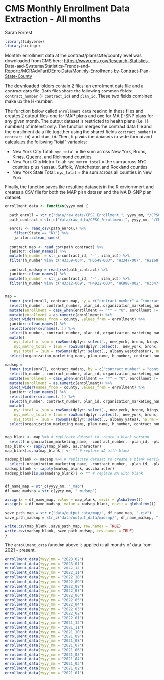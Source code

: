 CMS Monthly Enrollment Data Extraction - All months
================
Sarah Forrest

``` r
library(tidyverse)
library(stringr)
```

Monthly enrollment data at the contract/plan/state/county level was
downloaded from CMS here:
<https://www.cms.gov/Research-Statistics-Data-and-Systems/Statistics-Trends-and-Reports/MCRAdvPartDEnrolData/Monthly-Enrollment-by-Contract-Plan-State-County>

The downloaded folders contain 2 files: an enrollment data file and a
contract data file. Both files share the following common fields:
`contract_number` (= `contract_id`) and `plan_id`. These two fields
combined make up the H-number.

The function below called `enrollment_data` reading in these files and
creates 2 output files–one for MAP plans and one for MA D-SNP plans for
any given month. The output dataset is restricted to health plans
(i.e. H-numbers) of interest only. The function merges the contract data
file and the enrollment data file together using the shared fields
`contract_number` (= `contract_id`) and `plan_id`. Then, it pivots the
datasets to wide format and calculates the following “total” variables:

-   New York City Total: `nyc_total` = the sum across New York, Bronx,
    Kings, Queens, and Richmond counties
-   New York City Metro Total: `nyc_metro_total` = the sum across NYC
    counties plus Nassau, Suffolk, Westchester, and Rockland counties
-   New York State Total: `nys_total` = the sum across all counties in
    New York

Finally, the function saves the resulting datasets in the R enviornment
and creates a CSV file for both the MAP plan dataset and the MA D-SNP
plan dataset.

``` r
enrollment_data <- function(yyyy_mm) {
  
  path_enroll = str_c("data/raw_data/CPSC_Enrollment_", yyyy_mm, "/CPSC_Enrollment_Info_", yyyy_mm, ".csv")
  path_contract = str_c("data/raw_data/CPSC_Enrollment_", yyyy_mm, "/CPSC_Contract_Info_", yyyy_mm, ".csv")

  enroll <- read_csv(path_enroll) %>%
    filter(State == "NY") %>%
    janitor::clean_names()
  
  contract_map <- read_csv(path_contract) %>%
  janitor::clean_names() %>%
  mutate(h_number = str_c(contract_id, '-', plan_id)) %>%
  filter(h_number %in% c("H3359-034", "H5549-003", "H3347-007", "H2168-002", "H6988-004", "H5599-003", "H0034-002", "H1732-001", "H5992-007", "H6776-002", "H4922-010", "H0423-007", "H5599-008"))
  
  contract_madsnp = read_csv(path_contract) %>%
  janitor::clean_names() %>%
  mutate(h_number = str_c(contract_id, '-', plan_id)) %>%
  filter(h_number %in% c("H3312-069", "H4922-003", "H6988-002", "H3347-002", "H3330-042", "H5991-010", "H8432-007", "H8432-028", "H1732-003", "H0034-001", "H3359-021", "H3533-034", "H5970-026", "H0423-001", "H5992-008", "H0271-060", "H3387-014", "H3387-015", "H2168-001", "H2168-003","H5549-011", "H5599-001"))
  

map = 
  inner_join(enroll, contract_map, by = c("contract_number" = "contract_id", "plan_id" = "plan_id")) %>%
  select(h_number, contract_number, plan_id, organization_marketing_name, plan_name, plan_type, county, enrollment) %>%
  mutate(enrollment = case_when(enrollment == "*" ~ "0", enrollment != "*" ~ enrollment)) %>%
  mutate(enrollment = as.numeric(enrollment)) %>%
  pivot_wider(names_from = county, values_from = enrollment) %>%
  janitor::clean_names() %>%
  select(order(colnames(.))) %>%
  select(h_number, contract_number, plan_id, organization_marketing_name, plan_name, plan_type, everything()) %>%
  mutate(
    nyc_total = (sum = rowSums(dplyr::select(., new_york, bronx, kings, queens, richmond), na.rm = TRUE)),
    nyc_metro_total = (sum = rowSums(dplyr::select(., new_york, bronx, kings, queens, richmond, nassau, suffolk, westchester, rockland), na.rm = TRUE)),
    nys_total = (sum = rowSums(dplyr::select(., albany:westchester), na.rm = TRUE))) %>% # only to westchester here rather than yates because files from 2021 and earlier don't have a column for yates
  select(organization_marketing_name, plan_name, h_number, contract_number, plan_id, plan_type, nyc_total, nyc_metro_total, nys_total, everything())
        
madsnp = 
  inner_join(enroll, contract_madsnp, by = c("contract_number" = "contract_id", "plan_id" = "plan_id")) %>%
  select(h_number, contract_number, plan_id, organization_marketing_name, plan_name, plan_type, county, enrollment) %>%
  mutate(enrollment = case_when(enrollment == "*" ~ "0", enrollment != "*" ~ enrollment)) %>%
  mutate(enrollment = as.numeric(enrollment)) %>%
  pivot_wider(names_from = county, values_from = enrollment) %>%
  janitor::clean_names() %>%
  select(order(colnames(.))) %>%
  select(h_number, contract_number, plan_id, organization_marketing_name, plan_name, plan_type, everything()) %>%
  mutate(
    nyc_total = (sum = rowSums(dplyr::select(., new_york, bronx, kings, queens, richmond), na.rm = TRUE)),
    nyc_metro_total = (sum = rowSums(dplyr::select(., new_york, bronx, kings, queens, richmond, nassau, suffolk, westchester, rockland), na.rm = TRUE)),
    nys_total = (sum = rowSums(dplyr::select(., albany:yates), na.rm = TRUE))) %>%
  select(organization_marketing_name, plan_name, h_number, contract_number, plan_id, plan_type, nyc_total, nyc_metro_total, nys_total, everything())


map_blank <- map %>% # replicate dataset to create a blank version
  select(-organization_marketing_name, -contract_number, -plan_id, -plan_type) # select only necessary variables
map_blank <- sapply(map_blank, as.character) 
map_blank[is.na(map_blank)] <- "" # replace NA with blank

madsnp_blank <- madsnp %>% # replicate dataset to create a blank version
  select(-organization_marketing_name, -contract_number, -plan_id, -plan_type) # select only necessary variables
madsnp_blank <- sapply(madsnp_blank, as.character) 
madsnp_blank[is.na(madsnp_blank)] <- "" # replace NA with blank


df_name_map = str_c(yyyy_mm, "_map")
df_name_madsnp = str_c(yyyy_mm, "_madsnp")

assign(x = df_name_map, value = map_blank, envir = globalenv())
assign(x = df_name_madsnp, value = madsnp_blank, envir = globalenv())

save_path_map = str_c("data/output_data/map/", df_name_map, ".csv")
save_path_madsnp = str_c("data/output_data/madsnp/", df_name_madsnp, ".csv")

write.csv(map_blank ,save_path_map, row.names = TRUE)
write.csv(madsnp_blank, save_path_madsnp, row.names = TRUE)
}
```

The `enrollment_data` function above is applied to all months of data
from 2021 - present.

``` r
enrollment_data(yyyy_mm = "2023_02")
enrollment_data(yyyy_mm = "2023_01")
enrollment_data(yyyy_mm = "2022_12")
enrollment_data(yyyy_mm = "2022_11")
enrollment_data(yyyy_mm = "2022_10")
enrollment_data(yyyy_mm = "2022_09")
enrollment_data(yyyy_mm = "2022_08")
enrollment_data(yyyy_mm = "2022_07")
enrollment_data(yyyy_mm = "2022_06")
enrollment_data(yyyy_mm = "2022_05")
enrollment_data(yyyy_mm = "2022_04")
enrollment_data(yyyy_mm = "2022_03")
enrollment_data(yyyy_mm = "2022_02")
enrollment_data(yyyy_mm = "2022_01")
enrollment_data(yyyy_mm = "2021_12")
enrollment_data(yyyy_mm = "2021_11")
enrollment_data(yyyy_mm = "2021_10")
enrollment_data(yyyy_mm = "2021_09")
enrollment_data(yyyy_mm = "2021_08")
enrollment_data(yyyy_mm = "2021_07")
enrollment_data(yyyy_mm = "2021_06")
enrollment_data(yyyy_mm = "2021_05")
enrollment_data(yyyy_mm = "2021_04")
enrollment_data(yyyy_mm = "2021_03")
enrollment_data(yyyy_mm = "2021_02")
enrollment_data(yyyy_mm = "2021_01")
```
